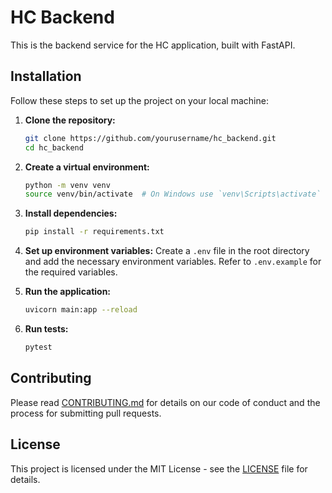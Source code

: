 # HC Backend
This is the backend service for the HC application, built with FastAPI.

## Installation

Follow these steps to set up the project on your local machine:

1. **Clone the repository:**
    ```sh
    git clone https://github.com/yourusername/hc_backend.git
    cd hc_backend
    ```

2. **Create a virtual environment:**
    ```sh
    python -m venv venv
    source venv/bin/activate  # On Windows use `venv\Scripts\activate`
    ```

3. **Install dependencies:**
    ```sh
    pip install -r requirements.txt
    ```

4. **Set up environment variables:**
    Create a `.env` file in the root directory and add the necessary environment variables. Refer to `.env.example` for the required variables.

5. **Run the application:**
    ```sh
    uvicorn main:app --reload
    ```

6. **Run tests:**
    ```sh
    pytest
    ```

## Contributing

Please read [CONTRIBUTING.md](CONTRIBUTING.md) for details on our code of conduct and the process for submitting pull requests.

## License

This project is licensed under the MIT License - see the [LICENSE](LICENSE) file for details.